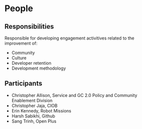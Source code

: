 # People

## Responsibilities

Responsible for developing engagement activitives related to the improvement of:

* Community
* Culture
* Developer retention
* Development methodology

## Participants

* Christopher Allison, Service and GC 2.0 Policy and Community Enablement Division
* Christopher Jaja, CIOB
* Erin Kennedy, Robot Missions
* Harsh Sabikhi, Github
* Sang Trinh, Open Plus
